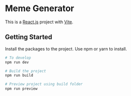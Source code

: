 # Meme Generator

This is a [React.js](https://reactjs.org/) project with [Vite](https://vitejs.dev).

## Getting Started

Install the packages to the project. Use npm or yarn to install.

```bash
# To develop
npm run dev
```

```bash
# Build the project
npm run build
```

```bash
# Preview project using build folder
npm run preview
```
